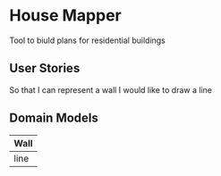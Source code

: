 # House Mapper #

Tool to biuld plans for residential buildings

## User Stories ##

So that I can represent a wall I would like to draw a line

## Domain Models ##

|Wall|
|-|
|line|
